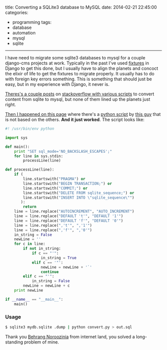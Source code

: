 title: Converting a SQLite3 database to MySQL
date: 2014-02-21 22:45:00
categories:
 - programming
tags: 
 - database
 - automation
 - mysql
 - sqlite
---
I have need to migrate some sqlite3 databases to mysql for a couple django-cms projects at work. Typically in the past
I've used [fixtures][1] in Django to get this done, but I usually have to align the planets and concoct the elixir of
life to get the fixtures to migrate properly. It usually has to do with foreign key errors something. This is something
that should just be easy, but in my experience with Django, it never is.

[Theres's a couple posts][2] on [stackoverflow with various scripts][3] to convert content from sqlite to mysql, but none of
them lined up the planets just right.

[Then I happened on this page][4] where there's a [python script][5] by [this guy][6] that is not based on the others. **And it just worked**.
The script looks like:

[1]: https://docs.djangoproject.com/en/dev/howto/initial-data/
[2]: http://stackoverflow.com/questions/18671/quick-easy-way-to-migrate-sqlite3-to-mysql
[3]: http://stackoverflow.com/questions/1067060/translating-perl-to-python
[4]: http://www.redmine.org/boards/2/topics/12793?r=24999
[5]: http://www.redmine.org/attachments/download/6235/sqlite3-to-mysql.py
[6]: http://www.redmine.org/users/27112

``` python convert.py
#! /usr/bin/env python

import sys

def main():
    print "SET sql_mode='NO_BACKSLASH_ESCAPES';"
    for line in sys.stdin:
        processLine(line)

def processLine(line):
    if (
        line.startswith("PRAGMA") or 
        line.startswith("BEGIN TRANSACTION;") or
        line.startswith("COMMIT;") or
        line.startswith("DELETE FROM sqlite_sequence;") or
        line.startswith("INSERT INTO \"sqlite_sequence\"")
       ):
        return
    line = line.replace("AUTOINCREMENT", "AUTO_INCREMENT")
    line = line.replace("DEFAULT 't'", "DEFAULT '1'")
    line = line.replace("DEFAULT 'f'", "DEFAULT '0'")
    line = line.replace(",'t'", ",'1'")
    line = line.replace(",'f'", ",'0'")
    in_string = False
    newLine = ''
    for c in line:
        if not in_string:
            if c == "'":
                in_string = True
            elif c == '"':
                newLine = newLine + '`'
                continue
        elif c == "'":
            in_string = False
        newLine = newLine + c
    print newLine

if __name__ == "__main__":
    main()

```

### Usage
``` bash
$ sqlite3 mydb.sqlite .dump | python convert.py > out.sql
```

Thank you [Behrang Noroozinia][6] from internet land, you solved a long-standing problem of mine.
